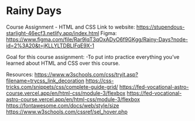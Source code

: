 # Rainy Days 
Course Assignment - HTML and CSS
Link to website: https://stupendous-starlight-46ecf3.netlify.app/index.html
Figma: https://www.figma.com/file/Rar9IqT3qOxADyO6f9GKgg/Rainy-Days?node-id=2%3A20&t=jKLLYLTDBLIFqE9X-1

Goal for this course assignment:
-To put into practice everything you’ve learned about HTML and CSS over this course.

Resources:
https://www.w3schools.com/css/tryit.asp?filename=trycss_link_decoration
https://css-tricks.com/snippets/css/complete-guide-grid/
https://fed-vocational-astro-course.vercel.app/en/html-css/module-3/flexbox
https://fed-vocational-astro-course.vercel.app/en/html-css/module-3/flexbox
https://fontawesome.com/docs/web/style/size
https://www.w3schools.com/cssref/sel_hover.php
